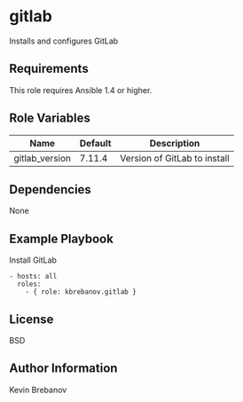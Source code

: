 gitlab
======

Installs and configures GitLab

Requirements
------------

This role requires Ansible 1.4 or higher.

Role Variables
--------------

| Name           | Default | Description                  |
|----------------|---------|------------------------------|
| gitlab_version | 7.11.4  | Version of GitLab to install |

Dependencies
------------

None

Example Playbook
----------------

Install GitLab
```
- hosts: all
  roles:
    - { role: kbrebanov.gitlab }
```

License
-------

BSD

Author Information
------------------

Kevin Brebanov
